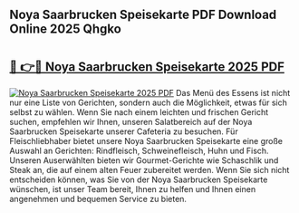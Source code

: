 ## Noya Saarbrucken Speisekarte PDF Download Online 2025 Qhgko

# <h2><a href="http://gc6yk2.nevu.top/?p=Noya+Saarbrucken+Speisekarte">🔗 👉🔴 Noya Saarbrucken Speisekarte 2025 PDF</a></h2>

[![Noya Saarbrucken Speisekarte 2025 PDF](https://i.imgur.com/dBaPXMq.png)](http://gc6yk2.nevu.top/?p=Noya+Saarbrucken+Speisekarte)
Das Menü des Essens ist nicht nur eine Liste von Gerichten, sondern auch die Möglichkeit, etwas für sich selbst zu wählen. Wenn Sie nach einem leichten und frischen Gericht suchen, empfehlen wir Ihnen, unseren Salatbereich auf der Noya Saarbrucken Speisekarte unserer Cafeteria zu besuchen. Für Fleischliebhaber bietet unsere Noya Saarbrucken Speisekarte eine große Auswahl an Gerichten: Rindfleisch, Schweinefleisch, Huhn und Fisch. Unseren Auserwählten bieten wir Gourmet-Gerichte wie Schaschlik und Steak an, die auf einem alten Feuer zubereitet werden. Wenn Sie sich nicht entscheiden können, was Sie von der Noya Saarbrucken Speisekarte wünschen, ist unser Team bereit, Ihnen zu helfen und Ihnen einen angenehmen und bequemen Service zu bieten.
